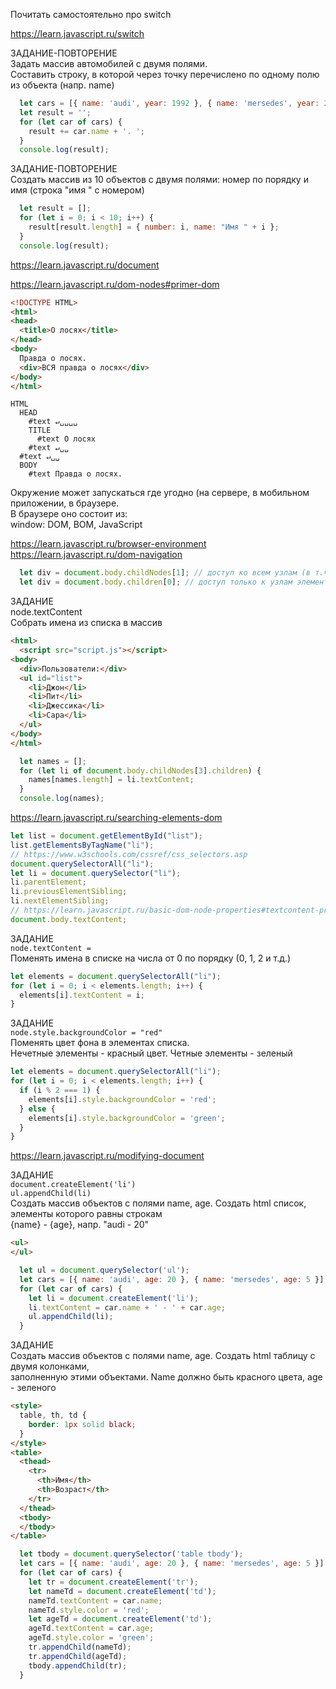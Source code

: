 Почитать самостоятельно про switch

https://learn.javascript.ru/switch

ЗАДАНИЕ-ПОВТОРЕНИЕ \
Задать массив автомобилей с двумя полями. \
Составить строку, в которой через точку перечислено по одному полю из объекта (напр. name)
```js
  let cars = [{ name: 'audi', year: 1992 }, { name: 'mersedes', year: 2005 }]
  let result = '';
  for (let car of cars) {
    result += car.name + '. ';
  }
  console.log(result);
```

ЗАДАНИЕ-ПОВТОРЕНИЕ \
Создать массив из 10 объектов с двумя полями: номер по порядку и имя (строка "имя " с номером)
```js
  let result = [];
  for (let i = 0; i < 10; i++) {
    result[result.length] = { number: i, name: "Имя " + i };
  }
  console.log(result);
```

https://learn.javascript.ru/document

https://learn.javascript.ru/dom-nodes#primer-dom
```html
<!DOCTYPE HTML>
<html>
<head>
  <title>О лосях</title>
</head>
<body>
  Правда о лосях.
  <div>ВСЯ правда о лосях</div>
</body>
</html>
```

```
HTML
  HEAD
    #text ↵␣␣␣␣
    TITLE
      #text О лосях
    #text ↵␣␣
  #text ↵␣␣
  BODY
    #text Правда о лосях.
```

Окружение может запускаться где угодно (на сервере, в мобильном приложении, в браузере. \
В браузере оно состоит из: \
window: DOM, BOM, JavaScript

https://learn.javascript.ru/browser-environment \
https://learn.javascript.ru/dom-navigation

```js
  let div = document.body.childNodes[1]; // доступ ко всем узлам (в т.ч. к текстовым узлам)
  let div = document.body.children[0]; // доступ только к узлам элементам (только к тегам)
```

ЗАДАНИЕ \
node.textContent \
Собрать имена из списка в массив

```html
<html>
  <script src="script.js"></script>
<body>
  <div>Пользователи:</div>
  <ul id="list">
    <li>Джон</li>
    <li>Пит</li>
    <li>Джессика</li>
    <li>Сара</li>
  </ul>
</body>
</html>
```

```js
  let names = [];
  for (let li of document.body.childNodes[3].children) {
    names[names.length] = li.textContent;
  }
  console.log(names);
```

https://learn.javascript.ru/searching-elements-dom

```js
let list = document.getElementById("list");
list.getElementsByTagName("li");
// https://www.w3schools.com/cssref/css_selectors.asp
document.querySelectorAll("li");
let li = document.querySelector("li");
li.parentElement;
li.previousElementSibling;
li.nextElementSibling;
// https://learn.javascript.ru/basic-dom-node-properties#textcontent-prosto-tekst
document.body.textContent;
```

ЗАДАНИЕ \
`node.textContent = ` \
Поменять имена в списке на числа от 0 по порядку (0, 1, 2 и т.д.)

```js
let elements = document.querySelectorAll("li");
for (let i = 0; i < elements.length; i++) {
  elements[i].textContent = i;
}
```

ЗАДАНИЕ \
`node.style.backgroundColor = "red"` \
Поменять цвет фона в элементах списка. \
Нечетные элементы - красный цвет. Четные элементы - зеленый

```js
let elements = document.querySelectorAll("li");
for (let i = 0; i < elements.length; i++) {
  if (i % 2 === 1) {
    elements[i].style.backgroundColor = 'red';
  } else {
    elements[i].style.backgroundColor = 'green';
  }
}
```

https://learn.javascript.ru/modifying-document

ЗАДАНИЕ \
`document.createElement('li')` \
`ul.appendChild(li)` \
Создать массив объектов с полями name, age. Создать html список, элементы которого равны строкам \
{name} - {age}, напр. "audi - 20"

```html
<ul>
</ul>
```
```js
  let ul = document.querySelector('ul');
  let cars = [{ name: 'audi', age: 20 }, { name: 'mersedes', age: 5 }]
  for (let car of cars) {
    let li = document.createElement('li');
    li.textContent = car.name + ' - ' + car.age;
    ul.appendChild(li);
  }
```

ЗАДАНИЕ \
Создать массив объектов с полями name, age. Создать html таблицу с двумя колонками, \
заполненную этими объектами. Name должно быть красного цвета, age - зеленого

```html
<style>
  table, th, td {
    border: 1px solid black;
  }
</style>
<table>
  <thead>
    <tr>
      <th>Имя</th>
      <th>Возраст</th>
    </tr>
  </thead>
  <tbody>
  </tbody>
</table>
```

```js
  let tbody = document.querySelector('table tbody');
  let cars = [{ name: 'audi', age: 20 }, { name: 'mersedes', age: 5 }]
  for (let car of cars) {
    let tr = document.createElement('tr');
    let nameTd = document.createElement('td');
    nameTd.textContent = car.name;
    nameTd.style.color = 'red';
    let ageTd = document.createElement('td');
    ageTd.textContent = car.age;
    ageTd.style.color = 'green';
    tr.appendChild(nameTd);
    tr.appendChild(ageTd);
    tbody.appendChild(tr);
  }
```

